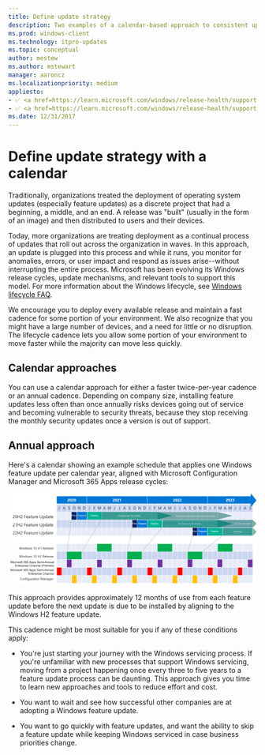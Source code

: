 ```yaml
---
title: Define update strategy
description: Two examples of a calendar-based approach to consistent update installation
ms.prod: windows-client
ms.technology: itpro-updates
ms.topic: conceptual
author: mestew
ms.author: mstewart
manager: aaroncz
ms.localizationpriority: medium
appliesto: 
- ✅ <a href=https://learn.microsoft.com/windows/release-health/supported-versions-windows-client target=_blank>Windows 11</a>
- ✅ <a href=https://learn.microsoft.com/windows/release-health/supported-versions-windows-client target=_blank>Windows 10</a>
ms.date: 12/31/2017
---
```


# Define update strategy with a calendar

Traditionally, organizations treated the deployment of operating system updates (especially feature updates) as a discrete project that had a beginning, a middle, and an end. A release was "built" (usually in the form of an image) and then distributed to users and their devices.

Today, more organizations are treating deployment as a continual process of updates that roll out across the organization in waves. In this approach, an update is plugged into this process and while it runs, you monitor for anomalies, errors, or user impact and respond as issues arise--without interrupting the entire process. Microsoft has been evolving its Windows release cycles, update mechanisms, and relevant tools to support this model. For more information about the Windows lifecycle, see [Windows lifecycle FAQ](/lifecycle/faq/windows).

We encourage you to deploy every available release and maintain a fast cadence for some portion of your environment. We also recognize that you might have a large number of devices, and a need for little or no disruption. The lifecycle cadence lets you allow some portion of your environment to move faster while the majority can move less quickly.

## Calendar approaches
You can use a calendar approach for either a faster twice-per-year cadence or an annual cadence. Depending on company size, installing feature updates less often than once annually risks devices going out of service and becoming vulnerable to security threats, because they stop receiving the monthly security updates once a version is out of support.

## Annual approach
Here's a calendar showing an example schedule that applies one Windows feature update per calendar year, aligned with Microsoft Configuration Manager and Microsoft 365 Apps release cycles:

[ ![Calendar showing an annual update cadence.](images/annual-calendar.png) ](images/annual-calendar.png#lightbox)

This approach provides approximately 12 months of use from each feature update before the next update is due to be installed by aligning to the Windows H2 feature update. 

This cadence might be most suitable for you if any of these conditions apply:

- You're just starting your journey with the Windows servicing process. If you're unfamiliar with new processes that support Windows servicing, moving from a project happening once every three to five years to a feature update process can be daunting. This approach gives you time to learn new approaches and tools to reduce effort and cost.

- You want to wait and see how successful other companies are at adopting a Windows feature update.

- You want to go quickly with feature updates, and want the ability to skip a feature update while keeping Windows serviced in case business priorities change. 


